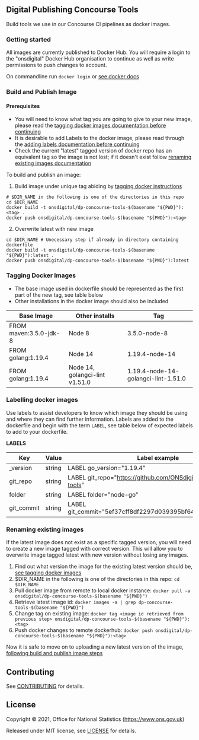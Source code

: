 ## Digital Publishing Concourse Tools

Build tools we use in our Concourse CI pipelines as docker images.

### Getting started

All images are currently published to Docker Hub. You will require a login to the "onsdigital" Docker Hub organisation to continue as well as write permissions to push changes to account.

On commandline run `docker login` or [see docker docs](https://docs.docker.com/engine/reference/commandline/login/)

### Build and Publish Image

#### Prerequisites

- You will need to know what tag you are going to give to your new image, please read the [tagging docker images documentation before continuing](#tagging-docker-images)
- It is desirable to add Labels to the docker image, please read through the [adding labels documentation before continuing](#labelling-docker-images)
- Check the current "latest" tagged version of docker repo has an equivalent tag so the image is not lost; if it doesn't exist follow [renaming existing images documentation](#renaming-existing-images)

To build and publish an image:

1. Build image under unique tag abiding by [tagging docker instructions](#tagging-docker-images)

```shell
# $DIR_NAME in the following is one of the directories in this repo
cd $DIR_NAME
docker build -t onsdigital/dp-concourse-tools-$(basename "${PWD}"):<tag> .
docker push onsdigital/dp-concourse-tools-$(basename "${PWD}"):<tag>
```

2. Overwrite latest with new image

```shell
cd $DIR_NAME # Unecessary step if already in directory containing dockerfile
docker build -t onsdigital/dp-concourse-tools-$(basename "${PWD}"):latest .
docker push onsdigital/dp-concourse-tools-$(basename "${PWD}"):latest
```

### Tagging Docker Images

- The base image used in dockerfile should be represented as the first part of the new tag, see table below
- Other installations in the docker image should also be included

| Base Image             | Other installs                 | Tag                                 |
| ---------------------- | ------------------------------ | ----------------------------------- |
| FROM maven:3.5.0-jdk-8 | Node 8                         | 3.5.0-node-8                        |
| FROM golang:1.19.4     | Node 14                        | 1.19.4-node-14                      |
| FROM golang:1.19.4     | Node 14, golangci-lint v1.51.0 | 1.19.4-node-14-golangci-lint-1.51.0 |

### Labelling docker images

Use labels to assist developers to know which image they should be using and where they can find further information. Labels are added to the dockerfile and begin with the term `LABEL`, see table below of expected labels to add to your dockerfile.

**LABELS**

| Key                       | Value  | Label example                                                     | Required |
| ------------------------- | ------ | ----------------------------------------------------------------- | -------- |
| <install-name->_version   | string | LABEL go_version="1.19.4"                                         | true     |
| git_repo                  | string | LABEL git_repo="https://github.com/ONSdigital/dp-concourse-tools" | true     |
| folder                    | string | LABEL folder="node-go"                                            | true     |
| git_commit                | string | LABEL git_commit="5ef37cff8df2297d039395bf64f1be600241508c"       | true     |

### Renaming existing images

If the latest image does not exist as a specific tagged version, you will need to create a new image tagged with correct version. This will allow you to overwrite image tagged latest with new version without losing any images.

1. Find out what version the image for the existing latest version should be, [see tagging docker images](#tagging-docker-images)
1. $DIR_NAME in the following is one of the directories in this repo: `cd $DIR_NAME`
1. Pull docker image from remote to local docker instance: `docker pull -a onsdigital/dp-concourse-tools-$(basename "${PWD}")`
1. Retrieve latest image id: `docker images -a | grep dp-concourse-tools-$(basename "${PWD}")`
1. Change tag on existing image: `docker tag <image id retrieved from previous step> onsdigital/dp-concourse-tools-$(basename "${PWD}"):<tag>`
1. Push docker changes to remote dockerhub: `docker push onsdigital/dp-concourse-tools-$(basename "${PWD}"):<tag>`

Now it is safe to move on to uploading a new latest version of the image, [following build and publish image steps](#build-and-publish-image)

Contributing
------------

See [CONTRIBUTING](CONTRIBUTING.md) for details.

License
-------

Copyright © 2021, Office for National Statistics (https://www.ons.gov.uk)

Released under MIT license, see [LICENSE](LICENSE.md) for details.
